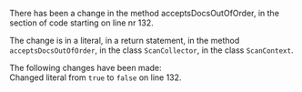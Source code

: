 There has been a change in the method acceptsDocsOutOfOrder, in the section of code starting on line nr 132.
  
The change is in a literal, in a return statement, in the method ```acceptsDocsOutOfOrder```, in the class ```ScanCollector```, in the class ```ScanContext```.
  
The following changes have been made:  
Changed literal from ```true``` to ```false``` on line 132.  
